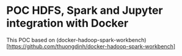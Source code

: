 # POC HDFS, Spark and Jupyter integration with Docker

This POC based on (docker-hadoop-spark-workbench)[https://github.com/thuongdinh/docker-hadoop-spark-workbench]